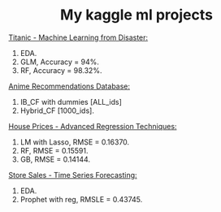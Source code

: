 <h1 style="text-align: center;">My kaggle ml projects</h1>

[Titanic - Machine Learning from Disaster:](https://www.kaggle.com/competitions/titanic)
1. EDA.
2. GLM,  Accuracy = 94%.
3. RF,  Accuracy = 98.32%.

[Anime Recommendations Database:](https://www.kaggle.com/datasets/CooperUnion/anime-recommendations-database)
1. IB_CF with dummies [ALL_ids]
2. Hybrid_CF [1000_ids].

[House Prices - Advanced Regression Techniques:](https://www.kaggle.com/competitions/house-prices-advanced-regression-techniques)
1. LM with Lasso, RMSE = 0.16370.
2. RF, RMSE = 0.15591.
3. GB, RMSE = 0.14144.

[Store Sales - Time Series Forecasting:](https://www.kaggle.com/competitions/store-sales-time-series-forecasting)
1. EDA.
2. Prophet with reg, RMSLE = 0.43745.
